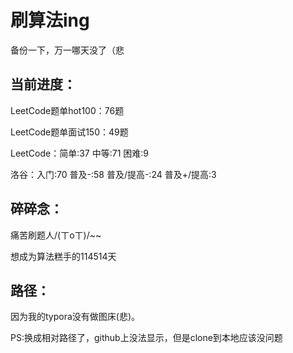 # 刷算法ing

备份一下，万一哪天没了（悲



## 当前进度：

LeetCode题单hot100：76题

LeetCode题单面试150：49题

LeetCode：简单:37	中等:71	困难:9

洛谷：入门:70	普及-:58	普及/提高-:24	普及+/提高:3




## 碎碎念：

痛苦刷题人/(ㄒoㄒ)/~~

想成为算法糕手的114514天



## 路径：

因为我的typora没有做图床(悲)。

PS:换成相对路径了，github上没法显示，但是clone到本地应该没问题